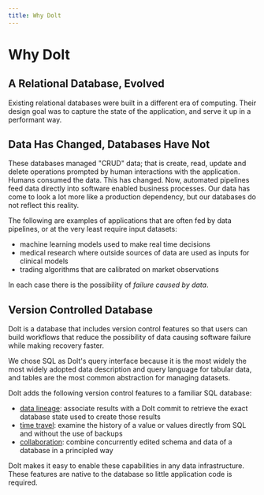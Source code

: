 ```yaml
---
title: Why Dolt
---
```


# Why Dolt

## A Relational Database, Evolved

Existing relational databases were built in a different era of computing. Their design goal was to capture the state of the application, and serve it up in a performant way.

## Data Has Changed, Databases Have Not

These databases managed "CRUD" data; that is create, read, update and delete operations prompted by human interactions with the application. Humans consumed the data. This has changed. Now, automated pipelines feed data directly into software enabled business processes. Our data has come to look a lot more like a production dependency, but our databases do not reflect this reality.

The following are examples of applications that are often fed by data pipelines, or at the very least require input datasets:

* machine learning models used to make real time decisions
* medical research where outside sources of data are used as inputs for clinical models
* trading algorithms that are calibrated on market observations

In each case there is the possibility of _failure caused by data_.

## Version Controlled Database

Dolt is a database that includes version control features so that users can build workflows that reduce the possibility of data causing software failure while making recovery faster.

We chose SQL as Dolt's query interface because it is the most widely the most widely adopted data description and query language for tabular data, and tables are the most common abstraction for managing datasets.

Dolt adds the following version control features to a familiar SQL database:

* [data lineage](lineage.md): associate results with a Dolt commit to retrieve the exact database state used to create those results
* [time travel](time-travel.md): examine the history of a value or values directly from SQL and without the use of backups
* [collaboration](collaboration.md): combine concurrently edited schema and data of a database in a principled way

Dolt makes it easy to enable these capabilities in any data infrastructure. These features are native to the database so little application code is required.


